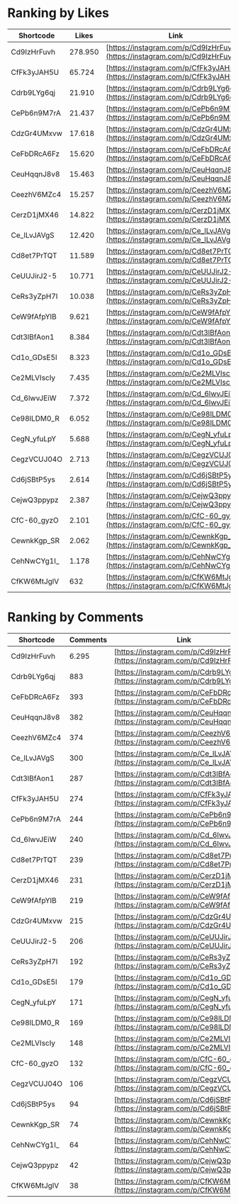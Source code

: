 # Ranking by Likes

| Shortcode   | Likes   | Link |
| ----        | ----    | ---- |
| Cd9IzHrFuvh | 278.950 | [https://instagram.com/p/Cd9IzHrFuvh](https://instagram.com/p/Cd9IzHrFuvh) |
| CfFk3yJAH5U | 65.724  | [https://instagram.com/p/CfFk3yJAH5U](https://instagram.com/p/CfFk3yJAH5U) |
| Cdrb9LYg6qj | 21.910  | [https://instagram.com/p/Cdrb9LYg6qj](https://instagram.com/p/Cdrb9LYg6qj) |
| CePb6n9M7rA | 21.437  | [https://instagram.com/p/CePb6n9M7rA](https://instagram.com/p/CePb6n9M7rA) |
| CdzGr4UMxvw | 17.618  | [https://instagram.com/p/CdzGr4UMxvw](https://instagram.com/p/CdzGr4UMxvw) |
| CeFbDRcA6Fz | 15.620  | [https://instagram.com/p/CeFbDRcA6Fz](https://instagram.com/p/CeFbDRcA6Fz) |
| CeuHqqnJ8v8 | 15.463  | [https://instagram.com/p/CeuHqqnJ8v8](https://instagram.com/p/CeuHqqnJ8v8) |
| CeezhV6MZc4 | 15.257  | [https://instagram.com/p/CeezhV6MZc4](https://instagram.com/p/CeezhV6MZc4) |
| CerzD1jMX46 | 14.822  | [https://instagram.com/p/CerzD1jMX46](https://instagram.com/p/CerzD1jMX46) |
| Ce_lLvJAVgS | 12.420  | [https://instagram.com/p/Ce_lLvJAVgS](https://instagram.com/p/Ce_lLvJAVgS) |
| Cd8et7PrTQT | 11.589  | [https://instagram.com/p/Cd8et7PrTQT](https://instagram.com/p/Cd8et7PrTQT) |
| CeUUJirJ2-5 | 10.771  | [https://instagram.com/p/CeUUJirJ2-5](https://instagram.com/p/CeUUJirJ2-5) |
| CeRs3yZpH7I | 10.038  | [https://instagram.com/p/CeRs3yZpH7I](https://instagram.com/p/CeRs3yZpH7I) |
| CeW9fAfpYIB | 9.621   | [https://instagram.com/p/CeW9fAfpYIB](https://instagram.com/p/CeW9fAfpYIB) |
| Cdt3lBfAon1 | 8.384   | [https://instagram.com/p/Cdt3lBfAon1](https://instagram.com/p/Cdt3lBfAon1) |
| Cd1o_GDsE5I | 8.323   | [https://instagram.com/p/Cd1o_GDsE5I](https://instagram.com/p/Cd1o_GDsE5I) |
| Ce2MLVIscIy | 7.435   | [https://instagram.com/p/Ce2MLVIscIy](https://instagram.com/p/Ce2MLVIscIy) |
| Cd_6lwvJEiW | 7.372   | [https://instagram.com/p/Cd_6lwvJEiW](https://instagram.com/p/Cd_6lwvJEiW) |
| Ce98lLDM0_R | 6.052   | [https://instagram.com/p/Ce98lLDM0_R](https://instagram.com/p/Ce98lLDM0_R) |
| CegN_yfuLpY | 5.688   | [https://instagram.com/p/CegN_yfuLpY](https://instagram.com/p/CegN_yfuLpY) |
| CegzVCUJ04O | 2.713   | [https://instagram.com/p/CegzVCUJ04O](https://instagram.com/p/CegzVCUJ04O) |
| Cd6jSBtP5ys | 2.614   | [https://instagram.com/p/Cd6jSBtP5ys](https://instagram.com/p/Cd6jSBtP5ys) |
| CejwQ3ppypz | 2.387   | [https://instagram.com/p/CejwQ3ppypz](https://instagram.com/p/CejwQ3ppypz) |
| CfC-60_gyzO | 2.101   | [https://instagram.com/p/CfC-60_gyzO](https://instagram.com/p/CfC-60_gyzO) |
| CewnkKgp_SR | 2.062   | [https://instagram.com/p/CewnkKgp_SR](https://instagram.com/p/CewnkKgp_SR) |
| CehNwCYg1I_ | 1.178   | [https://instagram.com/p/CehNwCYg1I_](https://instagram.com/p/CehNwCYg1I_) |
| CfKW6MtJglV | 632     | [https://instagram.com/p/CfKW6MtJglV](https://instagram.com/p/CfKW6MtJglV) |


# Ranking by Comments

| Shortcode   | Comments | Link |
| ----        | ----     | ---- |
| Cd9IzHrFuvh | 6.295    | [https://instagram.com/p/Cd9IzHrFuvh](https://instagram.com/p/Cd9IzHrFuvh) |
| Cdrb9LYg6qj | 883      | [https://instagram.com/p/Cdrb9LYg6qj](https://instagram.com/p/Cdrb9LYg6qj) |
| CeFbDRcA6Fz | 393      | [https://instagram.com/p/CeFbDRcA6Fz](https://instagram.com/p/CeFbDRcA6Fz) |
| CeuHqqnJ8v8 | 382      | [https://instagram.com/p/CeuHqqnJ8v8](https://instagram.com/p/CeuHqqnJ8v8) |
| CeezhV6MZc4 | 374      | [https://instagram.com/p/CeezhV6MZc4](https://instagram.com/p/CeezhV6MZc4) |
| Ce_lLvJAVgS | 300      | [https://instagram.com/p/Ce_lLvJAVgS](https://instagram.com/p/Ce_lLvJAVgS) |
| Cdt3lBfAon1 | 287      | [https://instagram.com/p/Cdt3lBfAon1](https://instagram.com/p/Cdt3lBfAon1) |
| CfFk3yJAH5U | 274      | [https://instagram.com/p/CfFk3yJAH5U](https://instagram.com/p/CfFk3yJAH5U) |
| CePb6n9M7rA | 244      | [https://instagram.com/p/CePb6n9M7rA](https://instagram.com/p/CePb6n9M7rA) |
| Cd_6lwvJEiW | 240      | [https://instagram.com/p/Cd_6lwvJEiW](https://instagram.com/p/Cd_6lwvJEiW) |
| Cd8et7PrTQT | 239      | [https://instagram.com/p/Cd8et7PrTQT](https://instagram.com/p/Cd8et7PrTQT) |
| CerzD1jMX46 | 231      | [https://instagram.com/p/CerzD1jMX46](https://instagram.com/p/CerzD1jMX46) |
| CeW9fAfpYIB | 219      | [https://instagram.com/p/CeW9fAfpYIB](https://instagram.com/p/CeW9fAfpYIB) |
| CdzGr4UMxvw | 215      | [https://instagram.com/p/CdzGr4UMxvw](https://instagram.com/p/CdzGr4UMxvw) |
| CeUUJirJ2-5 | 206      | [https://instagram.com/p/CeUUJirJ2-5](https://instagram.com/p/CeUUJirJ2-5) |
| CeRs3yZpH7I | 192      | [https://instagram.com/p/CeRs3yZpH7I](https://instagram.com/p/CeRs3yZpH7I) |
| Cd1o_GDsE5I | 179      | [https://instagram.com/p/Cd1o_GDsE5I](https://instagram.com/p/Cd1o_GDsE5I) |
| CegN_yfuLpY | 171      | [https://instagram.com/p/CegN_yfuLpY](https://instagram.com/p/CegN_yfuLpY) |
| Ce98lLDM0_R | 169      | [https://instagram.com/p/Ce98lLDM0_R](https://instagram.com/p/Ce98lLDM0_R) |
| Ce2MLVIscIy | 148      | [https://instagram.com/p/Ce2MLVIscIy](https://instagram.com/p/Ce2MLVIscIy) |
| CfC-60_gyzO | 132      | [https://instagram.com/p/CfC-60_gyzO](https://instagram.com/p/CfC-60_gyzO) |
| CegzVCUJ04O | 106      | [https://instagram.com/p/CegzVCUJ04O](https://instagram.com/p/CegzVCUJ04O) |
| Cd6jSBtP5ys | 94       | [https://instagram.com/p/Cd6jSBtP5ys](https://instagram.com/p/Cd6jSBtP5ys) |
| CewnkKgp_SR | 74       | [https://instagram.com/p/CewnkKgp_SR](https://instagram.com/p/CewnkKgp_SR) |
| CehNwCYg1I_ | 64       | [https://instagram.com/p/CehNwCYg1I_](https://instagram.com/p/CehNwCYg1I_) |
| CejwQ3ppypz | 42       | [https://instagram.com/p/CejwQ3ppypz](https://instagram.com/p/CejwQ3ppypz) |
| CfKW6MtJglV | 38       | [https://instagram.com/p/CfKW6MtJglV](https://instagram.com/p/CfKW6MtJglV) |

